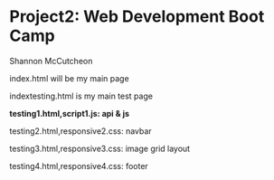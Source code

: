 # Project2: Web Development Boot Camp
Shannon McCutcheon

index.html will be my main page

indextesting.html is my main test page

**testing1.html,script1.js: api & js**

testing2.html,responsive2.css: navbar 

testing3.html,responsive3.css: image grid layout

testing4.html,responsive4.css: footer

